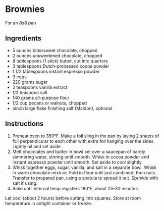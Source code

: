 # Brownies

For an 8x8 pan

## Ingredients

- 5 ounces bittersweet chocolate, chopped
- 2 ounces unsweetened chocolate, chopped
- 8 tablespoons (1 stick) butter, cut into quarters
- 3 tablespoons Dutch-processed cocoa powder
- 1 1/2 tablespoons instant espresso powder
- 3 eggs
- 220 grams sugar
- 2 teaspoons vanilla extract
- 1/2 teaspoon salt
- 140 grams all-purpose flour
- 1/2 cup pecans or walnuts, chopped
- pinch large flake finishing salt (Maldon), optional

## Instructions

1. Preheat oven to 350°F. Make a foil sling in the pan by laying 2 sheets of foil perpendicular to each other with extra foil hanging over the sides. Lightly oil and set aside.
2. Melt chocolates and butter in bowl set over a saucepan of barely simmering water, stirring until smooth. Whisk in cocoa powder and instant espresso powder until smooth. Set aside to cool slightly.
3. Whisk together eggs, sugar, vanilla, and salt in a separate bowl. Whisk in warm chocolate mixture. Fold in flour until just combined, then nuts. Transfer to prepared pan, using a spatula to spread it out. Sprinkle with salt if using.
4. Bake until internal temp registers 180°F, about 25-30 minutes.

Let cool (about 2 hours) before cutting into squares. Store at room temperature in airtight container or freeze.
